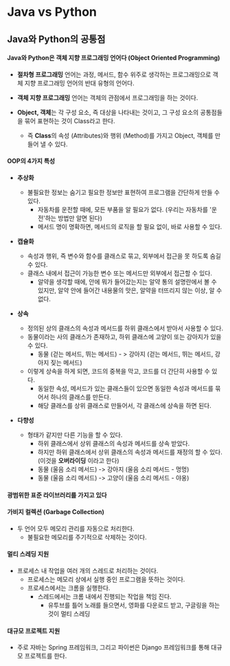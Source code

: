 # Java vs Python





## Java와 Python의 공통점



#### Java와 Python은 객체 지향 프로그래밍 언어다 (Object Oriented Programming)

- **절차형 프로그래밍** 언어는 과정, 메서드, 함수 위주로 생각하는 프로그래밍으로 객체 지향 프로그래밍 언어의 반대 유형의 언어다.

- **객체 지향 프로그래밍** 언어는 객체의 관점에서 프로그래밍을 하는 것이다. 

- **Object, 객체**는 각 구성 요소, 즉 대상을 나타내는 것이고, 그 구성 요소의 공통점들을 묶어 표현하는 것이 Class라고 한다.

  - 즉 **Class**의 속성 (Attributes)와 행위 (Method)를 가지고 Object, 객체를  만들어 낼 수 있다.

  

#### OOP의 4가지 특성

- **추상화**
  - 불필요한 정보는 숨기고 필요한 정보만 표현하여 프로그램을 간단하게 만들 수 있다.
    - 자동차를 운전할 때에, 모든 부품을 알 필요가 없다. (우리는 자동차를 '운전'하는 방법만 알면 된다)
    - 메서드 명이 명확하면, 메서드의 로직을 할 필요 없이, 바로 사용할 수 있다.
- **캡슐화**
  - 속성과 행위, 즉 변수와 함수를 클래스로 묶고, 외부에서 접근을 못 하도록 숨길 수 있다.
  - 클래스 내에서 접근이 가능한 변수 또는 메서드만 외부에서 접근할 수 있다.
    - 알약을 생각할 때에, 안에 뭐가 들어갔는지는 알약 통의 설명란에서 볼 수 있지만, 알약 안에 들어간 내용물의 맛은, 알약을 터뜨리지 않는 이상, 알 수 없다.
- **상속**
  - 정의된 상의 클래스의 속성과 메서드를 하위 클래스에서 받아서 사용할 수 있다.
  - 동물이라는 사의 클래스가 존재하고, 하위 클래스에 고양이 또는 강아지가 있을 수 있다.
    - 동물 (걷는 메서드, 뛰는 메서드) - > 강아지 (걷는 메서드, 뛰는 메서드, 강아지 짖는 메서드)
  - 이렇게 상속을 하게 되면, 코드의 중복을 막고, 코드를 더 간단히 사용할 수 있다.
    - 동일한 속성, 메서드가 있는 클래스들이 있으면 동일한 속성과 메서드를 묶어서 하나의 클래스를 만든다.
    - 해당 클래스를 상위 클래스로 만들어서, 각 클래스에 상속을 하면 된다.



- **다향성**
  - 형태가 같지만 다른 기능을 할 수 있다.
    - 하위 클래스에서 상위 클래스의 속성과 메서드를 상속 받았다.
    - 하지만 하위 클래스에서 상위 클래스의 속성과 메서드를 재정의 할 수 있다. (이것을 **오버라이딩** 이라고 한다)
    - 동물 (울음 소리 메서드) -> 강아지 (울음 소리 메서드 - 멍멍)
    - 동물 (울음 소리 메서드) -> 고양이 (울음 소리 메서드 - 야옹)



#### 광범위한 표준 라이브러리를 가지고 있다



#### 가비지 컬렉션 (Garbage Collection)

- 두 언어 모두 메모리 관리를 자동으로 처리한다.
  - 불필요한 메모리를 주기적으로 삭제하는 것이다.



#### 멀티 스레딩 지원

- 프로세스 내 작업을 여러 개의 스레드로 처리하는 것이다.
  - 프로세스는 메모리 상에서 실행 중인 프로그램을 뜻하는 것이다.
  - 프로세스에서는 크롬을 실행한다.
    - 스레드에서는 크롬 내에서 진행되는 작업을 책임 진다.
      - 유투브를 틀어 노래를 들으면서, 영화를 다운로드 받고, 구글링을 하는 것이 멀티 스레딩



#### 대규모 프로젝트 지원

- 주로 자바는 Spring 프레임워크, 그리고 파이썬은 Django 프레임워크를 통해 대규모 프로젝트를 한다.




